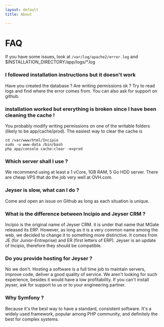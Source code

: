 ```yaml
---
layout: default
title: About

---
```


# FAQ

If you have some issues, look at `/var/log/apache2/error.log` and $INSTALLATION_DIRECTORY/app/logs/*.log


### I followed installation instructions but it doesn't work

Have you created the database ? Are writing permissions ok ? Try to read logs and find where the error comes from. You can also ask for support on github.


### installation worked but ererything is broken since I have been cleaning the cache !

You probably modify writing permissions on one of the writable folders (likely to be app/cache/prod). The easiest way to clear the cache is 

```
cd /var/www/html/Incipio
sudo -u www-data /bin/bash
php app/console cache:clear -e=prod
```

### Which server shall I use ?

We recommend using at least a 1 vCore, 1GB RAM, 5 Go HDD server. There are cheap VPS that do the job very well at OVH.com.

### Jeyser is slow, what can I do ?

Come and open an issue on Github as long as each situation is unique.


### What is the difference between Incipio and Jeyser CRM ?

Incipio is the original name of Jeyser CRM. it is under that name that MGate released its ERP. However, as long as it is a very common name among the web, we decided to change it to something more distinctive. It comes from JE (for Junior-Entreprise) and ER (first letters of ERP). Jeyser is an update of Incipio, therefore they should be compatible.

### Do you provide hosting for Jeyser ?

No we don't. Hosting a software is a full time job to maintain servers, improve code, deliver a good quality of service. We aren't looking for such experience, besides it would have a low profitability. If you can't install jeyser, ask for support to us or to your engineering partner.


### Why Symfony ? 

Because it's the best way to have a standard, consistent software. It's a widely used framework, popular among PHP community, and definitely the best for complex systems.
